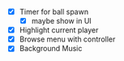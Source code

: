 - [x] Timer for ball spawn
	- [x] maybe show in UI
- [x] Highlight current player
- [x] Browse menu with controller
- [x] Background Music
